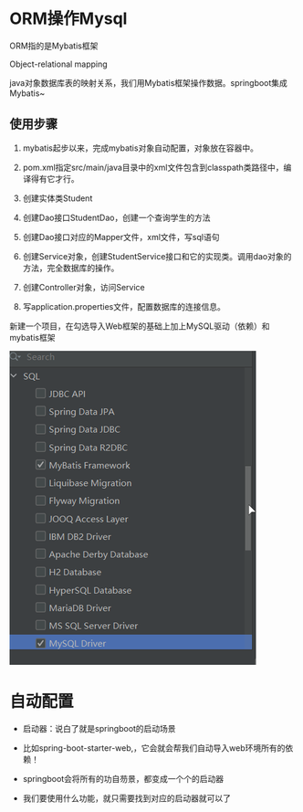 # ORM操作Mysql

ORM指的是Mybatis框架

Object-relational mapping

java对象数据库表的映射关系，我们用Mybatis框架操作数据。springboot集成Mybatis~

## 使用步骤

1. mybatis起步以来，完成mybatis对象自动配置，对象放在容器中。

2. pom.xml指定src/main/java目录中的xml文件包含到classpath类路径中，编译得有它才行。

3. 创建实体类Student

4. 创建Dao接口StudentDao，创建一个查询学生的方法

5. 创建Dao接口对应的Mapper文件，xml文件，写sql语句

6. 创建Service对象，创建StudentService接口和它的实现类。调用dao对象的方法，完全数据库的操作。

7. 创建Controller对象，访问Service

8. 写application.properties文件，配置数据库的连接信息。

新建一个项目，在勾选导入Web框架的基础上加上MySQL驱动（依赖）和mybatis框架

![idea64_B0fUw7Yl9u.png](https://raw.githubusercontent.com/Fanyup/cloudimg/master/img/idea64_B0fUw7Yl9u.png)

# 自动配置

- 启动器：说白了就是springboot的启动场景

- 比如spring-boot-starter-web,，它会就会帮我们自动导入web环境所有的依赖！

- springboot会将所有的功自芴景，都变成一个个的启动器

- 我们要使用什么功能，就只需要找到对应的启动器就可以了
